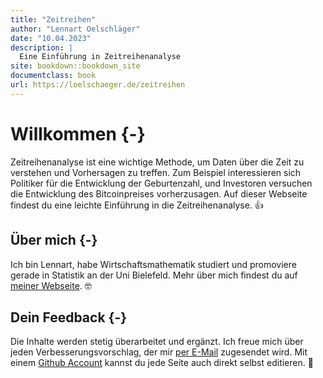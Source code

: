 ```yaml
--- 
title: "Zeitreihen"
author: "Lennart Oelschläger"
date: "10.04.2023"
description: |
  Eine Einführung in Zeitreihenanalyse
site: bookdown::bookdown_site
documentclass: book
url: https://loelschaeger.de/zeitreihen
---
```


# Willkommen {-}

Zeitreihenanalyse ist eine wichtige Methode, um Daten über die Zeit zu verstehen und Vorhersagen zu treffen. Zum Beispiel interessieren sich Politiker für die Entwicklung der Geburtenzahl, und Investoren versuchen die Entwicklung des Bitcoinpreises vorherzusagen. Auf dieser Webseite findest du eine leichte Einführung in die Zeitreihenanalyse. &#128077;

## Über mich {-}

Ich bin Lennart, habe Wirtschaftsmathematik studiert und promoviere gerade in Statistik an der Uni Bielefeld. Mehr über mich findest du auf [meiner Webseite](https://loelschlaeger.de/). &#x1F913;

## Dein Feedback {-}

Die Inhalte werden stetig überarbeitet und ergänzt. Ich freue mich über jeden Verbesserungsvorschlag, der mir [per E-Mail](mailto:oelschlaeger.lennart@gmail.com) zugesendet wird. Mit einem [Github Account](https://www.github.com) kannst du jede Seite auch direkt selbst editieren. &#128296;
